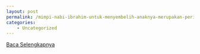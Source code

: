 ```yaml
---
layout: post
permalink: /mimpi-nabi-ibrahim-untuk-menyembelih-anaknya-merupakan-perintah-agar-melakukan/
categories:
    - Uncategorized
---
```


[Baca Selengkapnya](/05)